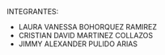 INTEGRANTES:

- LAURA VANESSA BOHORQUEZ RAMIREZ
- CRISTIAN DAVID MARTINEZ COLLAZOS
- JIMMY ALEXANDER PULIDO ARIAS
